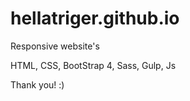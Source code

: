 # hellatriger.github.io
 Responsive website's
 
 HTML, CSS, BootStrap 4, Sass, Gulp, Js
 
 Thank you! :)
